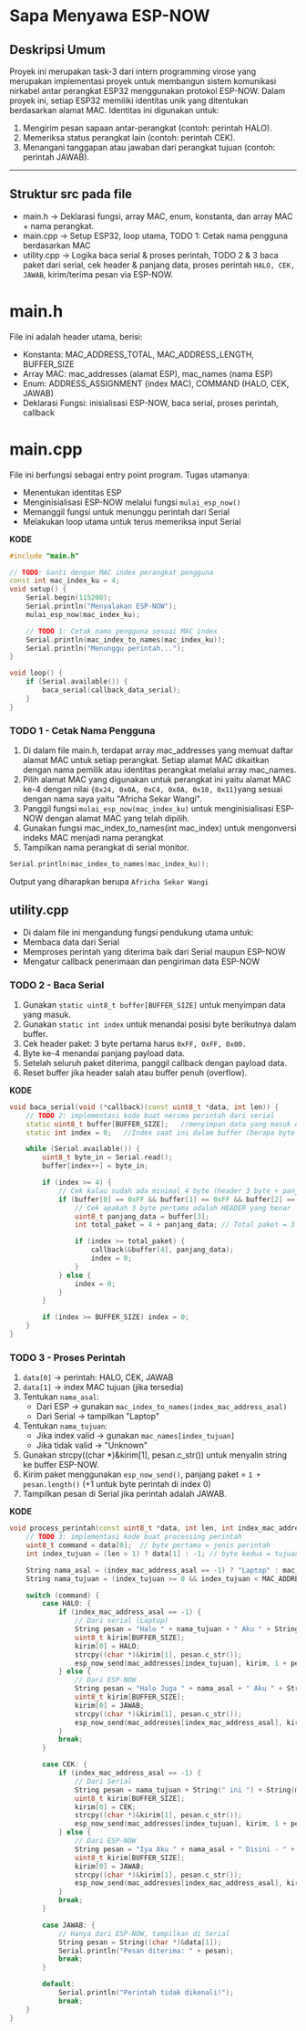 # Sapa Menyawa ESP-NOW

## Deskripsi Umum
Proyek ini merupakan task-3 dari intern programming virose yang merupakan implementasi proyek untuk membangun sistem komunikasi nirkabel antar perangkat ESP32 menggunakan protokol ESP-NOW. Dalam proyek ini, setiap ESP32 memiliki identitas unik yang ditentukan berdasarkan alamat MAC. Identitas ini digunakan untuk:
1. Mengirim pesan sapaan antar-perangkat (contoh: perintah HALO).
2. Memeriksa status perangkat lain (contoh: perintah CEK).
3. Menangani tanggapan atau jawaban dari perangkat tujuan (contoh: perintah JAWAB).

---

## Struktur src pada file
- main.h      → Deklarasi fungsi, array MAC, enum, konstanta, dan array MAC + nama perangkat.
- main.cpp     → Setup ESP32, loop utama, TODO 1: Cetak nama pengguna berdasarkan MAC
- utility.cpp  → Logika baca serial & proses perintah, TODO 2 & 3 baca paket dari serial, cek header & panjang data, proses perintah `HALO, CEK, JAWAB`, kirim/terima pesan via ESP-NOW.

# main.h
File ini adalah header utama, berisi:
- Konstanta: MAC_ADDRESS_TOTAL, MAC_ADDRESS_LENGTH, BUFFER_SIZE
- Array MAC: mac_addresses (alamat ESP), mac_names (nama ESP)
- Enum: ADDRESS_ASSIGNMENT (index MAC), COMMAND (HALO, CEK, JAWAB)
- Deklarasi Fungsi: inisialisasi ESP-NOW, baca serial, proses perintah, callback

# main.cpp
File ini berfungsi sebagai entry point program. Tugas utamanya:
- Menentukan identitas ESP 
- Menginisialisasi ESP-NOW melalui fungsi `mulai_esp_now()`
- Memanggil fungsi untuk menunggu perintah dari Serial
- Melakukan loop utama untuk terus memeriksa input Serial

**KODE**
```cpp
#include "main.h"

// TODO: Ganti dengan MAC index perangkat pengguna
const int mac_index_ku = 4; 
void setup() {
    Serial.begin(115200);  
    Serial.println("Menyalakan ESP-NOW");
    mulai_esp_now(mac_index_ku);  

    // TODO 1: Cetak nama pengguna sesuai MAC index
    Serial.println(mac_index_to_names(mac_index_ku));  
    Serial.println("Menunggu perintah...");
}

void loop() {
    if (Serial.available()) {  
        baca_serial(callback_data_serial);  
    }
}
```
### TODO 1 - Cetak Nama Pengguna
1. Di dalam file main.h, terdapat array mac_addresses yang memuat daftar alamat MAC untuk setiap perangkat. Setiap alamat MAC dikaitkan dengan nama pemilik atau identitas perangkat melalui array mac_names.
2. Pilih alamat MAC yang digunakan untuk perangkat ini yaitu alamat MAC ke-4 dengan nilai
   `{0x24, 0x0A, 0xC4, 0x0A, 0x10, 0x11}`yang sesuai dengan nama saya yaitu "Africha Sekar Wangi".
3. Panggil fungsi `mulai_esp_now(mac_index_ku)` untuk menginisialisasi ESP-NOW dengan alamat MAC yang telah dipilih.
4. Gunakan fungsi mac_index_to_names(int mac_index) untuk mengonversi indeks MAC menjadi nama perangkat
5. Tampilkan nama perangkat di serial monitor.
   
```cpp
Serial.println(mac_index_to_names(mac_index_ku));
```
Output yang diharapkan berupa
`Africha Sekar Wangi`

## utility.cpp
- Di dalam file ini mengandung fungsi pendukung utama untuk:
- Membaca data dari Serial
- Memproses perintah yang diterima baik dari Serial maupun ESP-NOW
- Mengatur callback penerimaan dan pengiriman data ESP-NOW

### TODO 2 - Baca Serial
1. Gunakan `static uint8_t buffer[BUFFER_SIZE]` untuk menyimpan data yang masuk.
2. Gunakan `static int index` untuk menandai posisi byte berikutnya dalam buffer.
3. Cek header paket: 3 byte pertama harus `0xFF, 0xFF, 0x00.`
4. Byte ke-4 menandai panjang payload data.
5. Setelah seluruh paket diterima, panggil callback dengan payload data.
6. Reset buffer jika header salah atau buffer penuh (overflow).

**KODE**
```cpp
void baca_serial(void (*callback)(const uint8_t *data, int len)) {
    // TODO 2: implementasi kode buat nerima perintah dari serial
    static uint8_t buffer[BUFFER_SIZE];   //menyimpan data yang masuk dari Serial
    static int index = 0;   //Index saat ini dalam buffer (berapa byte yang sudah diterima)

    while (Serial.available()) {
        uint8_t byte_in = Serial.read();  
        buffer[index++] = byte_in; 

        if (index >= 4) {
            // Cek kalau sudah ada minimal 4 byte (header 3 byte + panjang data 1 byte)
            if (buffer[0] == 0xFF && buffer[1] == 0xFF && buffer[2] == 0x00) {
                // Cek apakah 3 byte pertama adalah HEADER yang benar
                uint8_t panjang_data = buffer[3]; 
                int total_paket = 4 + panjang_data; // Total paket = 3 byte header + 1 byte panjang data + byte data 

                if (index >= total_paket) {
                    callback(&buffer[4], panjang_data);
                    index = 0;
                }
            } else {
                index = 0;
            }
        }

        if (index >= BUFFER_SIZE) index = 0;
    }
}
```
### TODO 3 - Proses Perintah
1. `data[0]` → perintah: HALO, CEK, JAWAB
2. `data[1]` → index MAC tujuan (jika tersedia)
3. Tentukan `nama_asal`:
   - Dari ESP → gunakan `mac_index_to_names(index_mac_address_asal)`
   - Dari Serial → tampilkan "Laptop"
4. Tentukan `nama_tujuan`:
   - Jika index valid → gunakan `mac_names[index_tujuan]`
   - Jika tidak valid → "Unknown"
5. Gunakan strcpy((char *)&kirim[1], pesan.c_str()) untuk menyalin string ke buffer ESP-NOW.
6. Kirim paket menggunakan `esp_now_send()`, panjang paket = `1 + pesan.length()` (+1 untuk byte perintah di index 0)
7. Tampilkan pesan di Serial jika perintah adalah JAWAB.

**KODE**
```cpp
void process_perintah(const uint8_t *data, int len, int index_mac_address_asal) {
    // TODO 3: implementasi kode buat processing perintah
    uint8_t command = data[0];  // byte pertama = jenis perintah
    int index_tujuan = (len > 1) ? data[1] : -1; // byte kedua = tujuan

    String nama_asal = (index_mac_address_asal == -1) ? "Laptop" : mac_index_to_names(index_mac_address_asal);
    String nama_tujuan = (index_tujuan >= 0 && index_tujuan < MAC_ADDRESS_TOTAL) ? mac_names[index_tujuan] : "Unknown";

    switch (command) {
        case HALO: {
            if (index_mac_address_asal == -1) {
                // Dari serial (Laptop)
                String pesan = "Halo " + nama_tujuan + " Aku " + String(mac_names[mac_index_ku]);
                uint8_t kirim[BUFFER_SIZE];
                kirim[0] = HALO;
                strcpy((char *)&kirim[1], pesan.c_str());
                esp_now_send(mac_addresses[index_tujuan], kirim, 1 + pesan.length());
            } else {
                // Dari ESP-NOW
                String pesan = "Halo Juga " + nama_asal + " Aku " + String(mac_names[mac_index_ku]);
                uint8_t kirim[BUFFER_SIZE];
                kirim[0] = JAWAB;
                strcpy((char *)&kirim[1], pesan.c_str());
                esp_now_send(mac_addresses[index_mac_address_asal], kirim, 1 + pesan.length());
            }
            break;
        }

        case CEK: {
            if (index_mac_address_asal == -1) {
                // Dari Serial
                String pesan = nama_tujuan + String(" ini ") + String(mac_names[mac_index_ku]) + " apa kamu disana?";
                uint8_t kirim[BUFFER_SIZE];
                kirim[0] = CEK;
                strcpy((char *)&kirim[1], pesan.c_str());
                esp_now_send(mac_addresses[index_tujuan], kirim, 1 + pesan.length());
            } else {
                // Dari ESP-NOW
                String pesan = "Iya Aku " + nama_asal + " Disini - " + String(mac_names[mac_index_ku]);
                uint8_t kirim[BUFFER_SIZE];
                kirim[0] = JAWAB;
                strcpy((char *)&kirim[1], pesan.c_str());
                esp_now_send(mac_addresses[index_mac_address_asal], kirim, 1 + pesan.length());
            }
            break;
        }

        case JAWAB: {
            // Hanya dari ESP-NOW, tampilkan di Serial
            String pesan = String((char *)&data[1]);
            Serial.println("Pesan diterima: " + pesan);
            break;
        }

        default:
            Serial.println("Perintah tidak dikenali!");
            break;
    }
}
```
